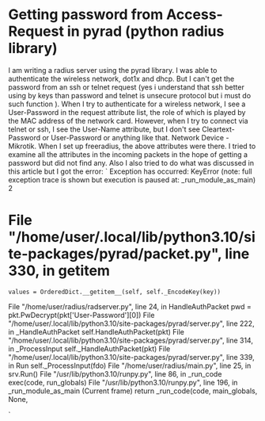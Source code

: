 
# Getting password from Access-Request in pyrad (python radius library)

I am writing a radius server using the pyrad library. I was able to authenticate the wireless network, dot1x and dhcp. But I can't get the password from an ssh or telnet request (yes i understand that ssh better using by keys than password and telnet is unsecure protocol but i must do such function ). When I try to authenticate for a wireless network, I see a User-Password in the request attribute list, the role of which is played by the MAC address of the network card.
However, when I try to connect via telnet or ssh, I see the User-Name attribute, but I don't see Cleartext-Password or User-Password or anything like that.
Network Device - Mikrotik.
When I set up freeradius, the above attributes were there.
I tried to examine all the attributes in the incoming packets in the hope of getting a password but did not find any. Also I also tried to do what was discussed in this article but I got the error:
`
Exception has occurred: KeyError       (note: full exception trace is shown but execution is paused at: _run_module_as_main)
2
# File "/home/user/.local/lib/python3.10/site-packages/pyrad/packet.py", line 330, in __getitem__
    values = OrderedDict.__getitem__(self, self._EncodeKey(key))
  File "/home/user/radius/radserver.py", line 24, in HandleAuthPacket
    pwd = pkt.PwDecrypt(pkt['User-Password'][0])
  File "/home/user/.local/lib/python3.10/site-packages/pyrad/server.py", line 222, in _HandleAuthPacket
    self.HandleAuthPacket(pkt)
  File "/home/user/.local/lib/python3.10/site-packages/pyrad/server.py", line 314, in _ProcessInput
    self._HandleAuthPacket(pkt)
  File "/home/user/.local/lib/python3.10/site-packages/pyrad/server.py", line 339, in Run
    self._ProcessInput(fdo)
  File "/home/user/radius/main.py", line 25, in <module>
    srv.Run()
  File "/usr/lib/python3.10/runpy.py", line 86, in _run_code
    exec(code, run_globals)
  File "/usr/lib/python3.10/runpy.py", line 196, in _run_module_as_main (Current frame)
    return _run_code(code, main_globals, None,

`

        
